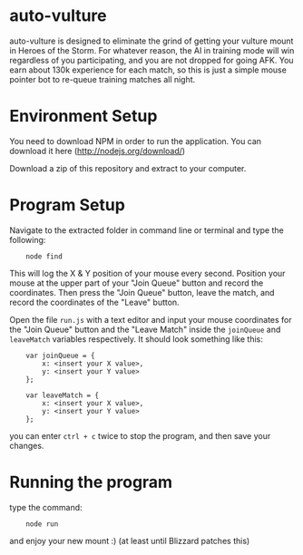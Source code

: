 # auto-vulture

auto-vulture is designed to eliminate the grind of getting your vulture mount in Heroes of the Storm. For whatever reason, the AI in training mode will win regardless of you participating, and you are not dropped for going AFK. You earn about 130k experience for each match, so this is just a simple mouse pointer bot to re-queue training matches all night.

Environment Setup
=================
You need to download NPM in order to run the application. You can download it here (http://nodejs.org/download/)

Download a zip of this repository and extract to your computer.

Program Setup
==============
Navigate to the extracted folder in command line or terminal and type the following:
```
	node find
```

This will log the X & Y position of your mouse every second. Position your mouse at the upper part of your "Join Queue" button and record the coordinates. Then press the "Join Queue" button, leave the match, and record the coordinates of the "Leave" button.

Open the file ```run.js``` with a text editor and input your mouse coordinates for the "Join Queue" button and the "Leave Match" inside the ```joinQueue``` and ```leaveMatch``` variables respectively. It should look something like this:

```
	var joinQueue = {
		x: <insert your X value>,
		y: <insert your Y value>
	};

	var leaveMatch = {
		x: <insert your X value>,
		y: <insert your Y value>
	};
```

you can enter ```ctrl + c``` twice to stop the program, and then save your changes.

Running the program
===================
type the command:
```
	node run
```

and enjoy your new mount :) (at least until Blizzard patches this)